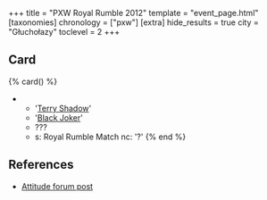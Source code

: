 +++
title = "PXW Royal Rumble 2012"
template = "event_page.html"
[taxonomies]
chronology = ["pxw"]
[extra]
hide_results = true
city = "Głuchołazy"
toclevel = 2
+++

## Card

{% card() %}
- - '[Terry Shadow](@/w/shadow.md)'
  - '[Black Joker](@/w/lider.md)'
  - ???
  - s: Royal Rumble Match
    nc: '?'
{% end %}

## References

* [Attitude forum post](https://forum.wrestling.pl/topic/30046-pxw-royal-rumble-2012/)
